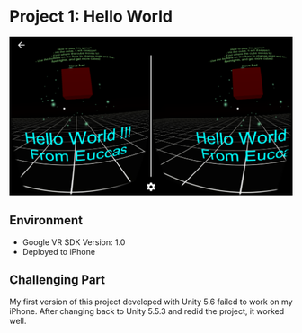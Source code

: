 # Project 1: Hello World

![Project Screenshot](https://github.com/euccas/Udacity-VR/blob/master/project1/Screenshots/p1_03.PNG "Project Screenshot")

## Environment

* Google VR SDK Version: 1.0
* Deployed to iPhone

## Challenging Part

My first version of this project developed with Unity 5.6 failed to work on my iPhone.
After changing back to Unity 5.5.3 and redid the project, it worked well.
